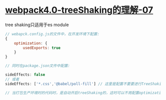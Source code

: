 # [webpack4.0-treeShaking的理解-07](https://blog.csdn.net/memedadexixaofeifei/article/details/103867568)

tree shaking只适用于es module

```js
// webapck.config.js的文件中，在开发环境下配置:
{
    optimization: {
        usedExports: true
    }
}

// 同时在package.json文件中配置:

sideEffects: false
// 或者
sideEffects: ['*.css','@babel/poll-fill'] // 这里是配置不要要进行TreeShaking的模块

// 当打包生产环境时的代码时，是自动开启treeShaking的，这时可以不用配置optimization配置的,但是package.json中的sideEffects最好依然配置
```
